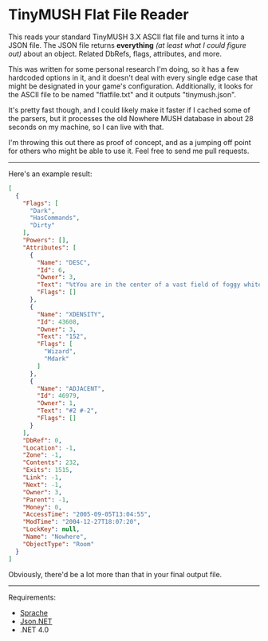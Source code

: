﻿TinyMUSH Flat File Reader
=========================

This reads your standard TinyMUSH 3.X ASCII flat file and turns it into a JSON file.  The JSON file returns **everything** _(at least what I could figure out)_ about an object.  Related DbRefs, flags, attributes, and more.

This was written for some personal research I'm doing, so it has a few hardcoded options in it, and it doesn't deal with every single edge case that might be designated in your game's configuration.  Additionally, it looks for the ASCII file to be named "flatfile.txt" and it outputs "tinymush.json".

It's pretty fast though, and I could likely make it faster if I cached some of the parsers, but it processes the old Nowhere MUSH database in about 28 seconds on my machine, so I can live with that.

I'm throwing this out there as proof of concept, and as a jumping off point for others who might be able to use it.  Feel free to send me pull requests.

---

Here's an example result:

```JSON
[
  {
    "Flags": [
      "Dark",
      "HasCommands",
      "Dirty"
    ],
    "Powers": [],
    "Attributes": [
      {
        "Name": "DESC",
        "Id": 6,
        "Owner": 3,
        "Text": "%tYou are in the center of a vast field of foggy white. There is no visible light source, yet everything is illuminated.%r%tParticles, felt though invisible, bump into you, pushing you to and fro in an orgy of brownian motion.%r%r%tWhen you are ready to enter this not so brave, new world, type \\\"START\\\" (Without the quotes.)",
        "Flags": []
      },
      {
        "Name": "XDENSITY",
        "Id": 43608,
        "Owner": 3,
        "Text": "152",
        "Flags": [
          "Wizard",
          "Mdark"
        ]
      },
      {
        "Name": "ADJACENT",
        "Id": 46979,
        "Owner": 1,
        "Text": "#2 #-2",
        "Flags": []
      }
    ],
    "DbRef": 0,
    "Location": -1,
    "Zone": -1,
    "Contents": 232,
    "Exits": 1515,
    "Link": -1,
    "Next": -1,
    "Owner": 3,
    "Parent": -1,
    "Money": 0,
    "AccessTime": "2005-09-05T13:04:55",
    "ModTime": "2004-12-27T18:07:20",
    "LockKey": null,
    "Name": "Nowhere",
    "ObjectType": "Room"
  }
]

```

Obviously, there'd be a lot more than that in your final output file.

---

Requirements: 

 * [Sprache](https://www.nuget.org/packages/Sprache/)
 * [Json.NET](https://www.nuget.org/packages/Newtonsoft.Json/)
 * .NET 4.0
